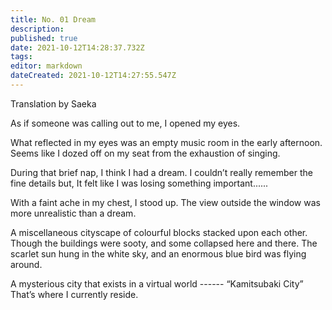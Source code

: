 ```yaml
---
title: No. 01 Dream
description: 
published: true
date: 2021-10-12T14:28:37.732Z
tags: 
editor: markdown
dateCreated: 2021-10-12T14:27:55.547Z
---
```


Translation by Saeka

As if someone was calling out to me,
I opened my eyes.

What reflected in my eyes was an empty music room in the early afternoon.
Seems like I dozed off on my seat from the exhaustion of singing.

During that brief nap, I think I had a dream.
I couldn’t really remember the fine details but,
It felt like I was losing something important......

With a faint ache in my chest, I stood up.
The view outside the window was more unrealistic than a dream.

A miscellaneous cityscape of colourful blocks stacked upon each other.
Though the buildings were sooty,
and some collapsed here and there.
The scarlet sun hung in the white sky,
and an enormous blue bird was flying around.

A mysterious city that exists in a virtual world
------ “Kamitsubaki City”
That’s where I currently reside.